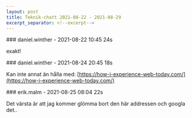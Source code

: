 ```yaml
---
layout: post
title: Teknik-chatt 2021-08-22 - 2021-08-29
excerpt_separator: <!--excerpt-->
---
```

<section class="message" markdown="1">
### daniel.winther - 2021-08-22 10:45 24s

exakt!
</section>
<section class="message" markdown="1">
### daniel.winther - 2021-08-24 20:45 18s

Kan inte annat än hålla med: [https://how-i-experience-web-today.com/](https://how-i-experience-web-today.com/)
</section>
<section class="message" markdown="1">
### erik.malm - 2021-08-25 08:04 22s

Det värsta är att jag kommer glömma bort den här addressen och googla det..

<!--excerpt-->
</section>